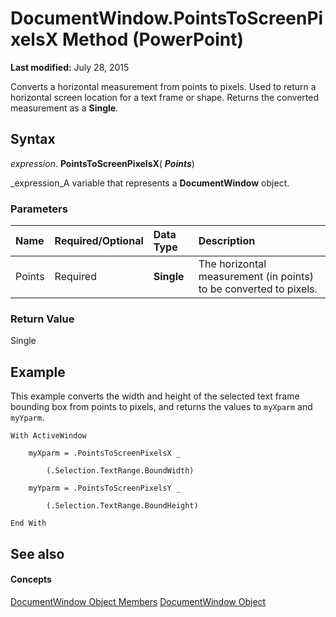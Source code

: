 
# DocumentWindow.PointsToScreenPixelsX Method (PowerPoint)

 **Last modified:** July 28, 2015

Converts a horizontal measurement from points to pixels. Used to return a horizontal screen location for a text frame or shape. Returns the converted measurement as a  **Single**.

## Syntax

 _expression_. **PointsToScreenPixelsX**( **_Points_**)

 _expression_A variable that represents a  **DocumentWindow** object.


### Parameters



|**Name**|**Required/Optional**|**Data Type**|**Description**|
|:-----|:-----|:-----|:-----|
|Points|Required| **Single**|The horizontal measurement (in points) to be converted to pixels.|

### Return Value

Single


## Example

This example converts the width and height of the selected text frame bounding box from points to pixels, and returns the values to  `myXparm` and `myYparm`.


```
With ActiveWindow

    myXparm = .PointsToScreenPixelsX _

        (.Selection.TextRange.BoundWidth)

    myYparm = .PointsToScreenPixelsY _

        (.Selection.TextRange.BoundHeight)

End With
```


## See also


#### Concepts


 [DocumentWindow Object Members](414ea08d-db8e-70da-0fab-7a92942d2348.md)
 [DocumentWindow Object](567c5e66-8d68-a868-4072-b5358cf69546.md)
